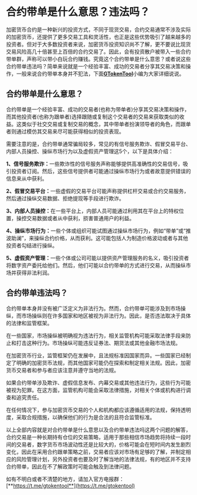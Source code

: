 # 合约带单是什么意思？违法吗？

加密货币合约是一种新兴的投资方式，不同于现货交易，合约交易通常不涉及实际的加密货币，还提供了更多交易工具和灵活性，也正是这些优势吸引了越来越多的投资者。但对于大多数投资者来说，加密货币投资知识尚不了解，更不要说比现货交易风险高几十倍甚至上百倍的合约交易了。因此，会有投资散户被带入一些合约带单群，声称可以带小白玩合约赚钱。究竟这个合约带单是什么意思？或者说这些合约带单违法吗？简单来说就是一个经验丰富、成功的交易者分享其交易决策和操作，一般来说合约带单本身并不犯法，下面[**GTokenTool**](https://docs.gtokentool.com)小编为大家详细说说。

## 合约带单是什么意思？

合约带单是一个经验丰富、成功的交易者(也称为带单者)分享其交易决策和操作，而其他投资者(也称为跟单者)选择跟随或复制这个交易者的交易来获取类似的收益。这类似于社交交易或复制交易的概念，其中带单者扮演领导者的角色，而跟单者则通过模仿其交易来尽可能获得相似的投资表现。

需要注意的是，合约带单通常骗局较多，常见的有信号服务欺诈、假冒交易平台、内部人员操控、操纵市场行为以及虚假资产管理这5个，以下是具体介绍：

**1、信号服务欺诈：**&#x4E00;些欺诈性的信号服务声称能够提供高准确性的交易信号，吸引投资者订阅。然后，这些信号提供者可能通过操纵市场行为或者故意提供错误的信息来从中获利。

**2、假冒交易平台：**&#x4E00;些虚假的交易平台可能声称提供杠杆交易或合约交易服务，然后通过操纵交易数据、拒绝提现等手段进行欺诈。

**3、内部人员操控：**&#x5728;一些平台上，内部人员可能通过利用其在平台上的特权位置，操控交易数据或者从中获利，损害普通用户的利益。

**4、操纵市场行为：**&#x4E00;些个体或组织可能试图通过操纵市场行为，例如“带单”或“推波助澜”，来操纵合约价格，从而获利。这可能包括人为制造价格波动或者与其他投资者勾结进行操纵。

**5、虚假资产管理：**&#x4E00;些个体或公司可能以提供资产管理服务的名义，吸引投资者将数字资产委托给他们。然后，他们可能以合约带单的方式进行交易，从而操纵市场并获得非法利润。

## 合约带单违法吗？

合约带单本身并没有被广泛定义为非法行为。然而，合约带单可能涉及到市场操纵，而市场操纵则在许多国家和地区被视为非法行为。因此，是否违法取决于具体的法律和监管框架。

在一些国家，市场操纵被明确视为违法行为，相关监管机构可能采取法律手段来防止和打击这种行为。市场操纵可能违反证券法、期货法或其他金融市场法规。

在加密货币行业，监管框架仍在发展中，且法规标准因国家而异。一些国家已经制定了明确的加密货币法规，而其他国家可能仍在探索和制定相关法规。因此，加密货币交易者和参与者应该注意并遵守当地的法规。

如果合约带单涉及欺诈、虚假信息发布、内幕交易或其他违法行为，这些行为可能被视为犯罪。在这方面，监管机构可能会采取法律措施，对相关个体或机构进行调查和追究责任。

在任何情况下，参与加密货币交易的个人和机构都应该遵循适用的法规，保持透明度，采取合规措施，以确保他们的行为是合法的且符合监管标准。

以上全部内容就是对合约带单是什么意思以及合约带单违法吗这两个问题的解答，合约交易是一种长期持有仓位的交易策略，适用于那些相信市场趋势将持续一段时间的交易者，数字货币市场波动性还是比较大的，价格可能会在短时间内发生剧烈变化，因此在采用合约跟单策略之前，交易者应该对市场有足够的了解，并制定相应的风险管理计划，另外投资者也要及时了解当地的法律法规，有的地区并不支持合约带单，因此在不了解政策时可能会触及到法律问题。

如有不明白或者不清楚的地方，请加入官方电报群：[**https://t.me/gtokentool**](https://t.me/gtokentool)
